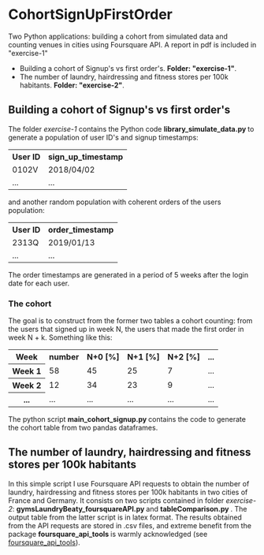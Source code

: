 # CohortSignUpFirstOrder
Two Python applications: building a cohort from simulated data and counting venues in cities using Foursquare API. A report in pdf is included in "exercise-1"
<ul>
	<li> Building a cohort of Signup's vs first order's. <b>Folder: "exercise-1"</b>. </li>
<li> The number of laundry, hairdressing and fitness stores per 100k habitants. <b>Folder: "exercise-2"</b>. </li>
</ul>

## Building a cohort of Signup's vs first order's
The folder <i>exercise-1</i> contains the Python code <b> library_simulate_data.py </b> to generate a population of user ID's and signup timestamps:
<table id="pnptab">
		<tr>
			<th> User ID </th>
			<th> sign_up_timestamp </th>			
		</tr>
		<tr>
			<td> 0102V </td>		
			<td> 2018/04/02 </td>
		</tr>
		<tr>
			<td> ... </td>		
			<td> ... </td>
		</tr>
</table>		
and another random population with coherent orders of the users population:
<table id="pnptab">
		<tr>
			<th> User ID </th>
			<th> order_timestamp </th>			
		</tr>
		<tr>
			<td> 2313Q </td>		
			<td> 2019/01/13 </td>
		</tr>
		<tr>
			<td> ... </td>		
			<td> ... </td>
		</tr>
</table>		
The order timestamps are generated in a period of 5 weeks after the login date for each user.

### The cohort
The goal is to construct from the former two tables a cohort counting: from the users that signed up in week N, the users that made the first order in week N + k. Something like this:
<table id="pnptab">
		<tr>
			<th> Week </th>
			<th> number </th>						
			<th> N+0 [%] </th>			
			<th> N+1 [%]</th>						
			<th> N+2 [%]</th>						
			<th> ... </th>			
		</tr>
		<tr>
			<th> Week 1</th>
			<td> 58 </td>						
			<td> 45 </td>			
			<td> 25 </td>						
			<td> 7 </td>						
			<td> ... </td>			
		</tr>
		<tr>
			<th> Week 2</th>
			<td> 12 </td>						
			<td> 34 </td>			
			<td> 23 </td>						
			<td> 9 </td>						
			<td> ... </td>	
		</tr>
		<tr>
			<th>...</th>
			<td> ...</td>						
			<td> ... </td>			
			<td>... </td>						
			<td>...</td>						
			<td>... </td>	
		</tr>
	
</table>		
</p>
The python script  <b> main_cohort_signup.py </b> contains the code to generate the cohort table from two pandas dataframes.

## The number of laundry, hairdressing and fitness stores per 100k habitants
In this simple script I use Foursquare API requests to obtain the number of laundry, hairdressing and fitness stores per 100k habitants in two cities of France and Germany. It consists on two scripts contained in folder <i>exercise-2</i>:  <b> gymsLaundryBeaty_foursquareAPI.py </b> and  <b> tableComparison.py </b>. The output table from the latter script is in latex format.
The results obtained from the API requests are stored in .csv files, and extreme benefit from the package <b> foursquare_api_tools </b> is warmly acknowledged (see <a href="https://github.com/dacog/foursquare_api_tools">foursquare_api_tools</a>).
